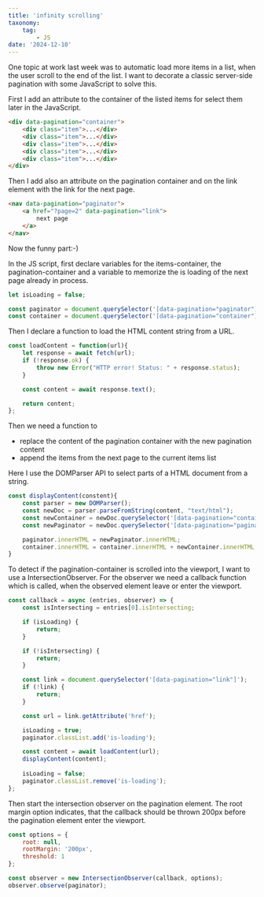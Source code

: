 ```yaml
---
title: 'infinity scrolling'
taxonomy:
    tag:
        - JS
date: '2024-12-10'
---
```


One topic at work last week was to automatic load more items in a list, when the user scroll to the end of the list.
I want to decorate a classic server-side pagination with some JavaScript to solve this.

First I add an attribute to the container of the listed items for select them later in the JavaScript.

```html
<div data-pagination="container">
    <div class="item">...</div>
    <div class="item">...</div>
    <div class="item">...</div>
    <div class="item">...</div>
    <div class="item">...</div>
</div>
```

Then I add also an attribute on the pagination container and on the link element with the link for the next page.

```html
<nav data-pagination="paginator">
    <a href="?page=2" data-pagination="link">
        next page
    </a>
</nav>
```

Now the funny part:-)

In the JS script, first declare variables for the items-container, the pagination-container and a variable to memorize the is loading of the next page already in process.

```js
let isLoading = false;

const paginator = document.querySelector('[data-pagination="paginator"]');
const container = document.querySelector('[data-pagination="container"]');
```

Then I declare a function to load the HTML content string from a URL.

```js
const loadContent = function(url){
    let response = await fetch(url);
    if (!response.ok) {
        throw new Error("HTTP error! Status: " + response.status);
    }

    const content = await response.text();

    return content;
};
```

Then we need a function to 
- replace the content of the pagination container with the new pagination content
- append the items from the next page to the current items list

Here I use the DOMParser API to select parts of a HTML document from a string.

```js
const displayContent(constent){
    const parser = new DOMParser();
    const newDoc = parser.parseFromString(content, "text/html");
    const newContainer = newDoc.querySelector('[data-pagination="container"]');
    const newPaginator = newDoc.querySelector('[data-pagination="paginator"]');

    paginator.innerHTML = newPaginator.innerHTML;
    container.innerHTML = container.innerHTML + newContainer.innerHTML;
}
```

To detect if the pagination-container is scrolled into the viewport, I want to use a IntersectionObserver.
For the observer we need a callback function which is called, when the observed element leave or enter the viewport.

```js
const callback = async (entries, observer) => {
    const isIntersecting = entries[0].isIntersecting;

    if (isLoading) {
        return;
    }

    if (!isIntersecting) {
        return;
    }

    const link = document.querySelector('[data-pagination="link"]');
    if (!link) {
        return;
    }

    const url = link.getAttribute('href');

    isLoading = true;
    paginator.classList.add('is-loading');

    const content = await loadContent(url);
    displayContent(content);
    
    isLoading = false;
    paginator.classList.remove('is-loading');
};
```

Then start the intersection observer on the pagination element.
The root margin option indicates, that the callback should be thrown 200px before the pagination element enter the viewport.

```js
const options = {
    root: null,
    rootMargin: '200px',
    threshold: 1
};

const observer = new IntersectionObserver(callback, options);
observer.observe(paginator);
```